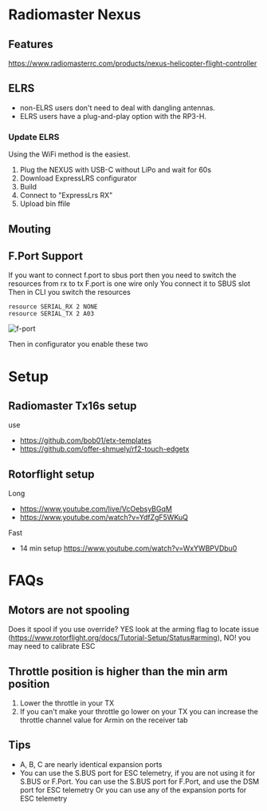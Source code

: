 # Radiomaster Nexus

## Features
https://www.radiomasterrc.com/products/nexus-helicopter-flight-controller

## ELRS
* non-ELRS users don't need to deal with dangling antennas. 
* ELRS users have a plug-and-play option with the RP3-H. 

### Update ELRS
Using the WiFi method is the easiest.
1. Plug the NEXUS with USB-C without LiPo and wait for 60s
3. Download ExpressLRS configurator
4. Build 
5. Connect to "ExpressLrs RX"
6. Upload bin ffile

## Mouting

## F.Port Support
If you want to connect f.port to sbus port then you need to switch the resources from rx to tx
F.port is one wire only
You connect it to SBUS slot
Then in CLI you switch the resources

```
resource SERIAL_RX 2 NONE
resource SERIAL_TX 2 A03
```
![f-port](https://github.com/cedricwalter/Rotorflight-Docs/assets/763491/ce4b6dc5-9908-4d38-a8de-bf97ef964bee)

Then in configurator you enable these two

# Setup

## Radiomaster Tx16s setup
use 
* https://github.com/bob01/etx-templates
* https://github.com/offer-shmuely/rf2-touch-edgetx

## Rotorflight setup
Long
* https://www.youtube.com/live/VcOebsyBGqM
* https://www.youtube.com/watch?v=YdfZgF5WKuQ

Fast
* 14 min setup https://www.youtube.com/watch?v=WxYWBPVDbu0

# FAQs

## Motors are not spooling
Does it spool if you use override? YES look at the arming flag to locate issue (https://www.rotorflight.org/docs/Tutorial-Setup/Status#arming), NO! you may need to calibrate ESC

## Throttle position is higher than the min arm position
1. Lower the throttle in your TX
2. If you can't make your throttle go lower on your TX you can increase the throttle channel value for Armin on the receiver tab


## Tips
- A, B, C are nearly identical expansion ports
- You can use the S.BUS port for ESC telemetry, if you are not using it for S.BUS or F.Port. You can use the S.BUS port for F.Port, and use the DSM port for ESC telemetry Or you can use any of the expansion ports for ESC telemetry
